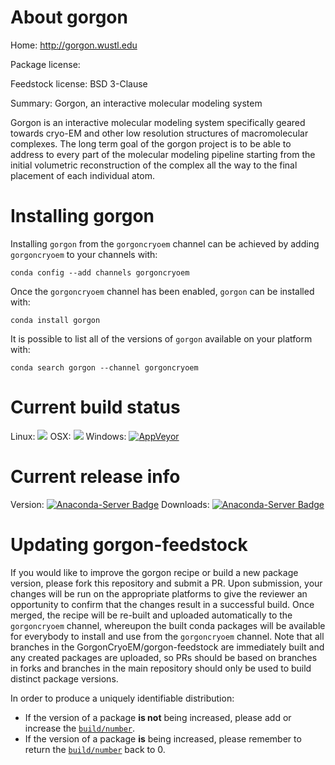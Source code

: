 About gorgon
============

Home: http://gorgon.wustl.edu

Package license: 

Feedstock license: BSD 3-Clause

Summary: Gorgon, an interactive molecular modeling system

Gorgon is an interactive molecular modeling system
specifically geared towards cryo-EM and other low resolution
structures of macromolecular complexes. The long term goal of
the gorgon project is to be able to address to every part of
the molecular modeling pipeline starting from the initial
volumetric reconstruction of the complex all the way to the
final placement of each individual atom.


Installing gorgon
=================

Installing `gorgon` from the `gorgoncryoem` channel can be achieved by adding `gorgoncryoem` to your channels with:

```
conda config --add channels gorgoncryoem
```

Once the `gorgoncryoem` channel has been enabled, `gorgon` can be installed with:

```
conda install gorgon
```

It is possible to list all of the versions of `gorgon` available on your platform with:

```
conda search gorgon --channel gorgoncryoem
```



Current build status
====================

Linux: ![](https://cdn.rawgit.com/conda-forge/conda-smithy/90845bba35bec53edac7a16638aa4d77217a3713/conda_smithy/static/disabled.svg)
OSX: ![](https://cdn.rawgit.com/conda-forge/conda-smithy/90845bba35bec53edac7a16638aa4d77217a3713/conda_smithy/static/disabled.svg)
Windows: [![AppVeyor](https://ci.appveyor.com/api/projects/status/github/GorgonCryoEM/gorgon-feedstock?svg=True)](https://ci.appveyor.com/project/GorgonCryoEM/gorgon-feedstock/branch/master)

Current release info
====================
Version: [![Anaconda-Server Badge](https://anaconda.org/gorgoncryoem/gorgon/badges/version.svg)](https://anaconda.org/gorgoncryoem/gorgon)
Downloads: [![Anaconda-Server Badge](https://anaconda.org/gorgoncryoem/gorgon/badges/downloads.svg)](https://anaconda.org/gorgoncryoem/gorgon)


Updating gorgon-feedstock
=========================

If you would like to improve the gorgon recipe or build a new
package version, please fork this repository and submit a PR. Upon submission,
your changes will be run on the appropriate platforms to give the reviewer an
opportunity to confirm that the changes result in a successful build. Once
merged, the recipe will be re-built and uploaded automatically to the
`gorgoncryoem` channel, whereupon the built conda packages will be available for
everybody to install and use from the `gorgoncryoem` channel.
Note that all branches in the GorgonCryoEM/gorgon-feedstock are
immediately built and any created packages are uploaded, so PRs should be based
on branches in forks and branches in the main repository should only be used to
build distinct package versions.

In order to produce a uniquely identifiable distribution:
 * If the version of a package **is not** being increased, please add or increase
   the [``build/number``](http://conda.pydata.org/docs/building/meta-yaml.html#build-number-and-string).
 * If the version of a package **is** being increased, please remember to return
   the [``build/number``](http://conda.pydata.org/docs/building/meta-yaml.html#build-number-and-string)
   back to 0.

